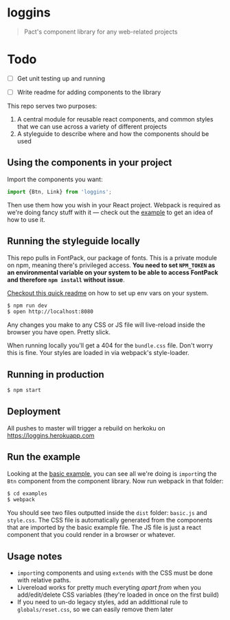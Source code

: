 loggins
=======

> Pact's component library for any web-related projects


Todo
====

- [ ] Get unit testing up and running
- [ ] Write readme for adding components to the library


This repo serves two purposes:

1. A central module for reusable react components, and common styles that we can use across a variety of different projects
2. A styleguide to describe where and how the components should be used


Using the components in your project
------------------------------------

Import the components you want:

```js
import {Btn, Link} from 'loggins';
```

Then use them how you wish in your React project. Webpack is required as we're doing fancy stuff with it — check out the [example](https://github.com/PactCoffee/loggins/blob/master/examples/) to get an idea of how to use it.


Running the styleguide locally
------------------------------

This repo pulls in FontPack, our package of fonts. This is a private module on npm, meaning there's privileged access. **You need to set `NPM_TOKEN` as an environmental variable on your system to be able to access FontPack and therefore `npm install` without issue**.

[Checkout this quick readme](https://gist.github.com/iest/58692bf1001b0424c257) on how to set up env vars on your system.

```bash
$ npm run dev
$ open http://localhost:8080
```

Any changes you make to any CSS or JS file will live-reload inside the browser you have open. Pretty slick.

When running locally you'll get a 404 for the `bundle.css` file. Don't worry this is fine. Your styles are loaded in via webpack's style-loader.


Running in production
---------------------------------

```bash
$ npm start
```

Deployment
----------

All pushes to master will trigger a rebuild on herkoku on https://loggins.herokuapp.com


Run the example
---------------

Looking at the [basic example](https://github.com/PactCoffee/loggins/blob/master/examples/basic.js), you can see all we're doing is `import`ing the `Btn` component from the component library. Now run webpack in that folder:

```bash
$ cd examples
$ webpack
```

You should see two files outputted inside the `dist` folder: `basic.js` and `style.css`. The CSS file is automatically generated from the components that are imported by the basic example file. The JS file is just a react component that you could render in a browser or whatever.


Usage notes
-----------

- `import`ing components and using `extends` with the CSS must be done with relative paths.
- Livereload works for pretty much everyting _apart from_ when you add/edit/delete CSS variables (they're loaded in once on the first build)
- If you need to un-do legacy styles, add an addittional rule to `globals/reset.css`, so we can easily remove them later

